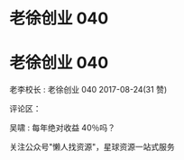 # 老徐创业 040

# 老徐创业 040

老李校长 : 老徐创业 040 2017-08-24(31 赞)

评论区：

吴啸 : 每年绝对收益 40％吗？

关注公众号"懒人找资源"，星球资源一站式服务